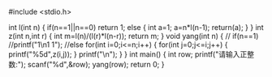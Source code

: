 #include <stdio.h>

int l(int n)
{
	if(n==1||n==0)
	return 1;
	else
	{
	int a=1;
	a=n*l(n-1);
	return(a);
    }
}
int z(int n,int r)
{
	int m=l(n)/(l(r)*l(n-r));
	return m;
}
void yang(int n)
{
//	if(n==1)
	//printf("1\n1 1");
	//else
	for(int i=0;i<=n;i++)
	{
		for(int j=0;j<=i;j++)
		{
			printf("%5d",z(i,j));
		}
		printf("\n");
	}
}
int main()
{
	int row;
	printf("请输入正整数:");
	scanf("%d",&row);
	yang(row);
	return 0;
}
